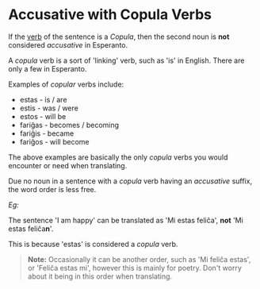 # Accusative with Copula Verbs

If the [verb](./verbs.md) of the sentence is a _Copula_, then the second noun is **not** considered _accusative_ in Esperanto.

A _copula_ verb is a sort of 'linking' verb, such as 'is' in English. There are only a few in Esperanto.

Examples of _copular_ verbs include:

- estas - is / are
- estis - was / were
- estos - will be
- fariĝas - becomes / becoming
- fariĝis - became
- fariĝos - will become

The above examples are basically the only _copula_ verbs you would encounter or need when translating.

Due no noun in a sentence with a _copula_ verb having an _accusative_ suffix, the word order is less free.

_Eg:_

The sentence 'I am happy' can be translated as 'Mi estas feliĉa', **not** 'Mi estas feliĉa**n**'.

This is because 'estas' is considered a _copula_ verb.

> **Note:** Occasionally it can be another order, such as 'Mi feliĉa estas', or 'Feliĉa estas mi', however this is mainly for poetry. Don't worry about it being in this order when translating.
